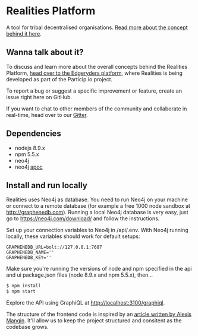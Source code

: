# Realities Platform

A tool for tribal decentralised organisations. [Read more about the concept behind it here](https://edgeryders.eu/t/realities-project-white-paper/9064).

## Wanna talk about it?

To discuss and learn more about the overall concepts behind the Realities Platform, [head over to the Edgeryders platform](https://edgeryders.eu/c/workspaces/participio), where Realities is being developed as part of the Particip.io project.

To report a bug or suggest a specific improvement or feature, create an issue right here on GitHub.

If you want to chat to other members of the community and collaborate in real-time, head over to our [Gitter](https://gitter.im/realities).

## Dependencies

  * nodejs 8.9.x
  * npm 5.5.x
  * neo4j
  * neo4j [apoc](https://neo4j-contrib.github.io/neo4j-apoc-procedures/) 
  
## Install and run locally

Realities uses Neo4j as database. You need to run Neo4j on your machine or connect to a remote database (for example a free 1000 node sandbox at http://graphenedb.com). Running a local Neo4j database is very easy, just go to https://neo4j.com/download/ and follow the instructions.

Set up your connection variables to Neo4j in /api/.env. With Neo4j running locally, these variables should work for default  setups:

```
GRAPHENEDB_URL=bolt://127.0.0.1:7687
GRAPHENEDB_NAME=''
GRAPHENEDB_KEY=''
```

Make sure you're running the versions of node and npm specified in the api and ui package.json files (node 8.9.x and npm 5.5.x), then...

```bash
$ npm install
$ npm start
```

Explore the API using GraphiQL at [http://localhost:3100/graphiql](http://localhost:3100/graphiql). 

The structure of the frontend code is inspired by an [article written by Alexis Mangin](https://medium.com/@alexmngn/how-to-better-organize-your-react-applications-2fd3ea1920f1). It'll allow us to keep the project structured and consitent as the codebase grows. 
